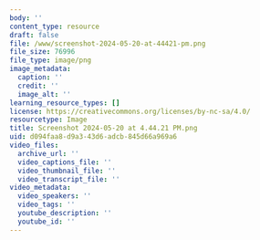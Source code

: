 ```yaml
---
body: ''
content_type: resource
draft: false
file: /www/screenshot-2024-05-20-at-44421-pm.png
file_size: 76996
file_type: image/png
image_metadata:
  caption: ''
  credit: ''
  image_alt: ''
learning_resource_types: []
license: https://creativecommons.org/licenses/by-nc-sa/4.0/
resourcetype: Image
title: Screenshot 2024-05-20 at 4.44.21 PM.png
uid: d094faa8-d9a3-43d6-adcb-845d66a969a6
video_files:
  archive_url: ''
  video_captions_file: ''
  video_thumbnail_file: ''
  video_transcript_file: ''
video_metadata:
  video_speakers: ''
  video_tags: ''
  youtube_description: ''
  youtube_id: ''
---
```

